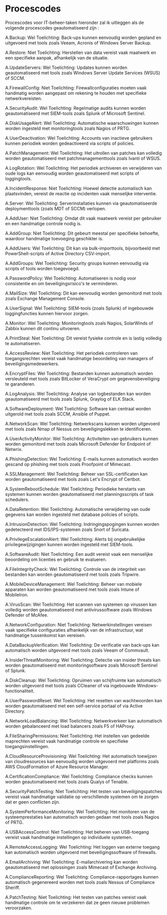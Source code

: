 # Procescodes
Procescodes voor IT-beheer-taken
hieronder zal ik uitleggen als de volgende procescodes geautomatiseerd zijn :

A.Backup: Wel
Toelichting: Back-ups kunnen eenvoudig worden gepland en uitgevoerd met tools zoals Veeam, Acronis of Windows Server Backup.

A.Restore: Niet
Toelichting: Herstellen van data vereist vaak maatwerk en een specifieke aanpak, afhankelijk van de situatie.

A.UpdateServers: Wel
Toelichting: Updates kunnen worden geautomatiseerd met tools zoals Windows Server Update Services (WSUS) of SCCM.

A.FirewallConfig: Niet
Toelichting: Firewallconfiguraties moeten vaak handmatig worden aangepast om rekening te houden met specifieke netwerkvereisten.

A.SecurityAudit: Wel
Toelichting: Regelmatige audits kunnen worden geautomatiseerd met SIEM-tools zoals Splunk of Microsoft Sentinel.

A.DiskUsageAlert: Wel
Toelichting: Automatische waarschuwingen kunnen worden ingesteld met monitoringtools zoals Nagios of PRTG.

A.UserDeactivation: Wel
Toelichting: Accounts van inactieve gebruikers kunnen periodiek worden gedeactiveerd via scripts of policies.

A.PatchManagement: Wel
Toelichting: Het uitrollen van patches kan volledig worden geautomatiseerd met patchmanagementtools zoals Ivanti of WSUS.

A.LogRotation: Wel
Toelichting: Het periodiek archiveren en verwijderen van oude logs kan eenvoudig worden geautomatiseerd met scripts of loggingtools.

A.IncidentResponse: Niet
Toelichting: Hoewel detectie automatisch kan plaatsvinden, vereist de reactie op incidenten vaak menselijke interventie.

A.Server: Wel
Toelichting: Serverinstallaties kunnen via geautomatiseerde deploymenttools (zoals MDT of SCCM) verlopen.

A.AddUser: Niet
Toelichting: Omdat dit vaak maatwerk vereist per gebruiker en een handmatige controle nodig is.

A.AddGroup: Niet
Toelichting: Dit gebeurt meestal per specifieke behoefte, waardoor handmatige toevoeging geschikter is.

A.AddUsers: Wel
Toelichting: Dit kan via bulk-importtools, bijvoorbeeld met PowerShell-scripts of Active Directory CSV-import.

A.AddGroups: Wel
Toelichting: Security groups kunnen eenvoudig via scripts of tools worden toegevoegd.

A.PasswordPolicy: Wel
Toelichting: Automatiseren is nodig voor consistentie en om beveiligingsrisico's te verminderen.

A.MailSize: Wel
Toelichting: Dit kan eenvoudig worden gemonitord met tools zoals Exchange Management Console.

A.UserSignal: Wel
Toelichting: SIEM-tools (zoals Splunk) of ingebouwde loggingfuncties kunnen hiervoor zorgen.

A.Monitor: Wel
Toelichting: Monitoringtools zoals Nagios, SolarWinds of Zabbix kunnen dit continu uitvoeren.

A.PrintSteal: Niet
Toelichting: Dit vereist fysieke controle en is lastig volledig te automatiseren.

A.AccessReview: Niet
Toelichting: Het periodiek controleren van toegangsrechten vereist vaak handmatige beoordeling van managers of beveiligingsmedewerkers.

A.EncryptFiles: Wel
Toelichting: Bestanden kunnen automatisch worden versleuteld met tools zoals BitLocker of VeraCrypt om gegevensbeveiliging te garanderen.

A.LogAnalysis: Wel
Toelichting: Analyse van logbestanden kan worden geautomatiseerd met tools zoals Splunk, Graylog of ELK Stack.

A.SoftwareDeployment: Wel
Toelichting: Software kan centraal worden uitgerold met tools zoals SCCM, Ansible of Puppet.

A.NetworkScan: Wel
Toelichting: Netwerkscans kunnen worden uitgevoerd met tools zoals Nmap of Nessus om beveiligingslekken te identificeren.

A.UserActivityMonitor: Wel
Toelichting: Activiteiten van gebruikers kunnen worden gemonitord met tools zoals Microsoft Defender for Endpoint of Netwrix.

A.PhishingDetection: Wel
Toelichting: E-mails kunnen automatisch worden gescand op phishing met tools zoals Proofpoint of Mimecast.

A.SSLManagement: Wel
Toelichting: Beheer van SSL-certificaten kan worden geautomatiseerd met tools zoals Let's Encrypt of Certbot.

A.SystemRebootSchedule: Wel
Toelichting: Periodieke herstarts van systemen kunnen worden geautomatiseerd met planningsscripts of task schedulers.

A.DataRetention: Wel
Toelichting: Automatische verwijdering van oude gegevens kan worden ingesteld met database policies of scripts.

A.IntrusionDetection: Wel
Toelichting: Indringingspogingen kunnen worden gedetecteerd met IDS/IPS-systemen zoals Snort of Suricata.

A.PrivilegeEscalationAlert: Wel
Toelichting: Alerts bij ongebruikelijke privilegewijzigingen kunnen worden ingesteld met SIEM-tools.

A.SoftwareAudit: Niet
Toelichting: Een audit vereist vaak een menselijke beoordeling om licenties en gebruik te evalueren.

A.FileIntegrityCheck: Wel
Toelichting: Controle van de integriteit van bestanden kan worden geautomatiseerd met tools zoals Tripwire.

A.MobileDeviceManagement: Wel
Toelichting: Beheer van mobiele apparaten kan worden geautomatiseerd met tools zoals Intune of MobileIron.

A.VirusScan: Wel
Toelichting: Het scannen van systemen op virussen kan volledig worden geautomatiseerd met antivirussoftware zoals Windows Defender of McAfee.

A.NetworkConfiguration: Niet
Toelichting: Netwerkinstellingen vereisen vaak specifieke configuraties afhankelijk van de infrastructuur, wat handmatige tussenkomst kan vereisen.

A.DataBackupVerification: Wel
Toelichting: De verificatie van back-ups kan automatisch worden uitgevoerd met tools zoals Veeam of Commvault.

A.InsiderThreatMonitoring: Wel
Toelichting: Detectie van insider threats kan worden geautomatiseerd met monitoringsoftware zoals Microsoft Sentinel of Splunk.

A.DiskCleanup: Wel
Toelichting: Opruimen van schijfruimte kan automatisch worden uitgevoerd met tools zoals CCleaner of via ingebouwde Windows-functionaliteit.

A.UserPasswordReset: Wel
Toelichting: Het resetten van wachtwoorden kan worden geautomatiseerd met een self-service portaal of via Active Directory.

A.NetworkLoadBalancing: Wel
Toelichting: Netwerkverkeer kan automatisch worden gebalanceerd met load balancers zoals F5 of HAProxy.

A.FileSharingPermissions: Niet
Toelichting: Het instellen van gedeelde maprechten vereist vaak handmatige controle en specifieke toegangsinstellingen.

A.CloudResourceProvisioning: Wel
Toelichting: Het automatisch toewijzen van cloudresources kan eenvoudig worden uitgevoerd met platforms zoals AWS CloudFormation of Azure Resource Manager.

A.CertificationCompliance: Wel
Toelichting: Compliance checks kunnen worden geautomatiseerd met tools zoals Qualys of Tenable.

A.SecurityPatchTesting: Niet
Toelichting: Het testen van beveiligingspatches vereist vaak handmatige validatie op verschillende systemen om te zorgen dat er geen conflicten zijn.

A.SystemPerformanceMonitoring: Wel
Toelichting: Het monitoren van de systeemprestaties kan automatisch worden gedaan met tools zoals Nagios of PRTG.

A.USBAccessControl: Niet
Toelichting: Het beheren van USB-toegang vereist vaak handmatige instellingen op individuele systemen.

A.RemoteAccessLogging: Wel
Toelichting: Het loggen van externe toegang kan automatisch worden uitgevoerd met beveiligingssoftware of firewalls.

A.EmailArchiving: Wel
Toelichting: E-mailarchivering kan worden geautomatiseerd met oplossingen zoals Mimecast of Exchange Archiving.

A.ComplianceReporting: Wel
Toelichting: Compliance-rapportages kunnen automatisch gegenereerd worden met tools zoals Nessus of Compliance Sheriff.

A.PatchTesting: Niet
Toelichting: Het testen van patches vereist vaak handmatige controle om te verzekeren dat ze geen nieuwe problemen veroorzaken.
